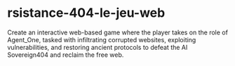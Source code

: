 # rsistance-404-le-jeu-web
Create an interactive web-based game where the player takes on the role of Agent_One, tasked with infiltrating corrupted websites, exploiting vulnerabilities, and restoring ancient protocols to defeat the AI Sovereign404 and reclaim the free web.
